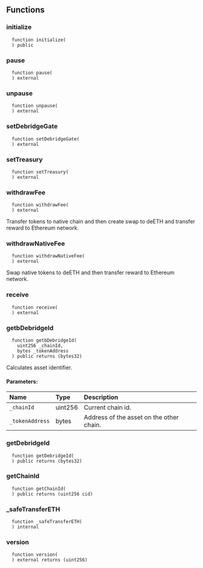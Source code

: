 


## Functions
### initialize
```solidity
  function initialize(
  ) public
```




### pause
```solidity
  function pause(
  ) external
```




### unpause
```solidity
  function unpause(
  ) external
```




### setDebridgeGate
```solidity
  function setDebridgeGate(
  ) external
```




### setTreasury
```solidity
  function setTreasury(
  ) external
```




### withdrawFee
```solidity
  function withdrawFee(
  ) external
```

Transfer tokens to native chain and then create swap to deETH
and transfer reward to Ethereum network.


### withdrawNativeFee
```solidity
  function withdrawNativeFee(
  ) external
```

Swap native tokens to deETH and then transfer reward to Ethereum network.


### receive
```solidity
  function receive(
  ) external
```




### getbDebridgeId
```solidity
  function getbDebridgeId(
    uint256 _chainId,
    bytes _tokenAddress
  ) public returns (bytes32)
```

Calculates asset identifier.

#### Parameters:
| Name | Type | Description                                                          |
| :--- | :--- | :------------------------------------------------------------------- |
|`_chainId` | uint256 | Current chain id.
|`_tokenAddress` | bytes | Address of the asset on the other chain.

### getDebridgeId
```solidity
  function getDebridgeId(
  ) public returns (bytes32)
```




### getChainId
```solidity
  function getChainId(
  ) public returns (uint256 cid)
```




### _safeTransferETH
```solidity
  function _safeTransferETH(
  ) internal
```




### version
```solidity
  function version(
  ) external returns (uint256)
```




